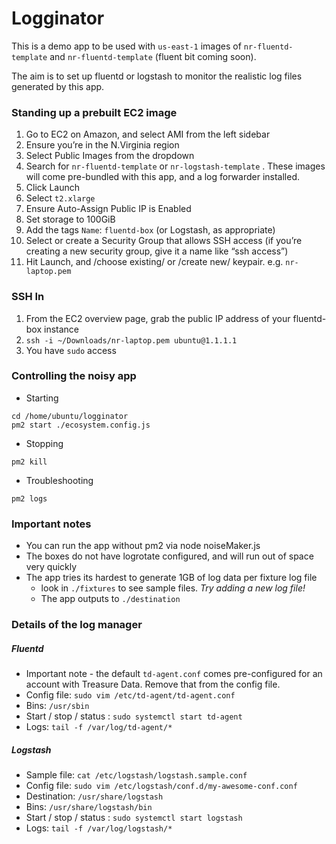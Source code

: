 # Logginator

This is a demo app to be used with `us-east-1` images of `nr-fluentd-template` and `nr-fluentd-template` (fluent bit coming soon).

The aim is to set up fluentd or logstash to monitor the realistic log files generated by this app.

### Standing up a prebuilt EC2 image
1. Go to EC2 on Amazon, and select AMI from the left sidebar
2. Ensure you’re in the N.Virginia region
3. Select Public Images from the dropdown
4. Search for  `nr-fluentd-template` or `nr-logstash-template` . These images will come pre-bundled with this app, and a log forwarder installed.
5. Click Launch
6. Select `t2.xlarge` 
7. Ensure Auto-Assign Public IP is Enabled
8. Set storage to 100GiB
9. Add the tags `Name`: `fluentd-box` (or Logstash, as appropriate)
10. Select or create a Security Group that allows SSH access (if you’re creating a new security group, give it a name like “ssh access”)
11. Hit Launch, and /choose existing/ or /create new/ keypair. e.g. `nr-laptop.pem`

### SSH In
1. From the EC2 overview page, grab the public IP address of your fluentd-box instance
2. `ssh -i ~/Downloads/nr-laptop.pem ubuntu@1.1.1.1`
3. You have `sudo` access

### Controlling the noisy app
* Starting 
```
cd /home/ubuntu/logginator
pm2 start ./ecosystem.config.js
```
* Stopping
```
pm2 kill
```
* Troubleshooting
```
pm2 logs
```

### Important notes
* You can run the app without pm2 via node noiseMaker.js
* The boxes do not have logrotate configured, and will run out of space very quickly
* The app tries its hardest to generate 1GB of log data per fixture log file
	* look in `./fixtures` to see sample files. *Try adding a new log file!*
	* The app outputs to `./destination`


### Details of the log manager

##### Fluentd
* Important note - the default `td-agent.conf` comes pre-configured for an account with Treasure Data. Remove that from the config file.
* Config file: `sudo vim /etc/td-agent/td-agent.conf`
* Bins: `/usr/sbin`
* Start / stop / status : `sudo systemctl start td-agent` 
* Logs: `tail -f /var/log/td-agent/*`


##### Logstash
* Sample file: `cat /etc/logstash/logstash.sample.conf`
* Config file: `sudo vim /etc/logstash/conf.d/my-awesome-conf.conf`
* Destination: `/usr/share/logstash`
* Bins: `/usr/share/logstash/bin`
* Start / stop / status : `sudo systemctl start logstash` 
* Logs: `tail -f /var/log/logstash/*`


